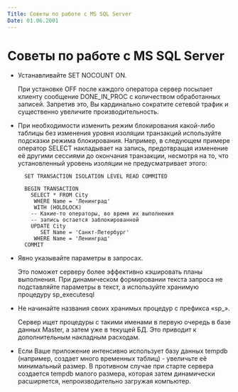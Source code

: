 ```yaml
---
Title: Советы по работе с MS SQL Server
Date: 01.06.2001
---
```



Советы по работе с MS SQL Server
================================

- Устанавливайте SET NOCOUNT ON.

  При установке OFF после каждого оператора сервер посылает клиенту сообщение DONE\_IN\_PROC
  с количеством обработанных записей.
  Запретив это, Вы кардинально сократите сетевой трафик и существенно увеличите производительность.

- При необходимости изменить режим блокирования какой-либо таблицы
  без изменения уровня изоляции транзакций используйте подсказки режима блокирования.
  Например, в следующем примере оператор SELECT накладывает на запись,
  предотвращая изменение её другими сессиями до окончания транзакции,
  несмотря на то, что установленный уровень изоляции не предусматривает этого:

        SET TRANSACTION ISOLATION LEVEL READ COMMITED

        BEGIN TRANSACTION
          SELECT * FROM City 
           WHERE Name = 'Ленинград' 
           WITH (HOLDLOCK)
          -- Какие-то операторы, во время их выполнения
          -- запись остается заблокированной
          UPDATE City 
             SET Name = 'Санкт-Петербург' 
           WHERE Name = 'Ленинград'
        COMMIT

- Явно указывайте параметры в запросах.

  Это поможет серверу более эффективно кэшировать планы выполнения.
  При динамическом формировании текста запроса не подставляйте параметры в текст,
  а используйте хранимую процедуру sp\_executesql

- Не начинайте названия своих хранимых процедур с префикса «sp\_».

  Сервер ищет процедуры с такими именами в первую очередь в базе данных Master,
  а затем уже в текущей БД. Это приводит к дополнительным накладным расходам.

- Если Ваше приложение интенсивно использует базу данных tempdb
  (например, создает много временных таблиц) - увеличьте её минимальный размер.
  В противном случае при старте сервера создается tempdb малого размера,
  которая затем динамически расширяется, непроизводительно загружая компьютер.
